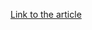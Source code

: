 [Link to the article](https://success.trendmicro.com/solution/1113900-emerging-threat-on-ransom-cryptesla)
